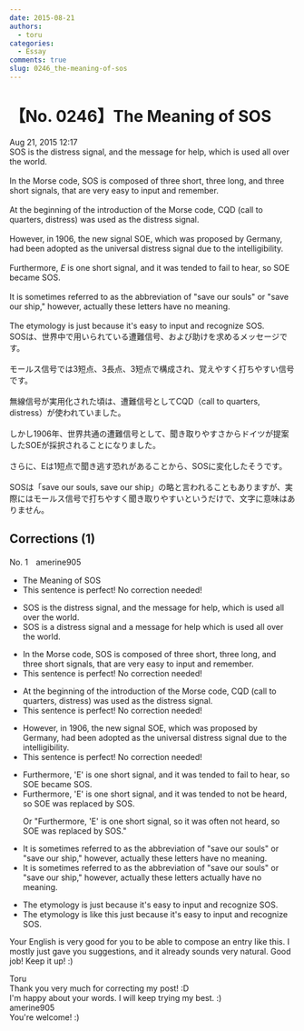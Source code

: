 ```yaml
---
date: 2015-08-21
authors:
  - toru
categories:
  - Essay
comments: true
slug: 0246_the-meaning-of-sos
---
```


# 【No. 0246】The Meaning of SOS
<div class="date">Aug 21, 2015 12:17</div>
<div id="post"><div id="body_show_ori">
SOS is the distress signal, and the message for help, which is used all over the world.<br/><br/>In the Morse code, SOS is composed of three short, three long, and three short signals, that are very easy to input and remember.<br/><br/>At the beginning of the introduction of the Morse code, CQD (call to quarters, distress) was used as the distress signal.<br/><br/>However, in 1906, the new signal SOE, which was proposed by Germany, had been adopted as the universal distress signal due to the intelligibility.<br/><br/>Furthermore, <em>E</em> is one short signal, and it was tended to fail to hear, so SOE became SOS.<br/><br/>It is sometimes referred to as the  abbreviation of "save our souls" or "save our ship," however, actually these letters have no meaning.<br/><br/>The etymology is just because it's easy to input and recognize SOS.
</div></div>

<!-- more -->

<div id="post_ja"><div id="body_show_mo">
SOSは、世界中で用いられている遭難信号、および助けを求めるメッセージです。<br/><br/>モールス信号では3短点、3長点、3短点で構成され、覚えやすく打ちやすい信号です。<br/><br/>無線信号が実用化された頃は、遭難信号としてCQD（call to quarters, distress）が使われていました。<br/><br/>しかし1906年、世界共通の遭難信号として、聞き取りやすさからドイツが提案したSOEが採択されることになりました。<br/><br/>さらに、Eは1短点で聞き逃す恐れがあることから、SOSに変化したそうです。<br/><br/>SOSは「save our souls, save our ship」の略と言われることもありますが、実際にはモールス信号で打ちやすく聞き取りやすいというだけで、文字に意味はありません。
</div></div>

## Corrections (1)
<div id="block"><div class="first_name"> No. 1　<span class="just_name">amerine905</span></div><div id="block2">
<ul class="correction_field">
<li class="incorrect">The Meaning of SOS</li>
<li class="corrected perfect">This sentence is perfect! No correction needed!</li>
</ul>
<ul class="correction_field">
<li class="incorrect">SOS is the distress signal, and the message for help, which is used all over the world.</li>
<li class="corrected correct">
SOS is <span class="f_gray">a</span> distress signal and <span class="f_gray">a</span> message for help which is used all over the world.
</li>
</ul>
<ul class="correction_field">
<li class="incorrect">In the Morse code, SOS is composed of three short, three long, and three short signals, that are very easy to input and remember.</li>
<li class="corrected perfect">This sentence is perfect! No correction needed!</li>
</ul>
<ul class="correction_field">
<li class="incorrect">At the beginning of the introduction of the Morse code, CQD (call to quarters, distress) was used as the distress signal.</li>
<li class="corrected perfect">This sentence is perfect! No correction needed!</li>
</ul>
<ul class="correction_field">
<li class="incorrect">However, in 1906, the new signal SOE, which was proposed by Germany, had been adopted as the universal distress signal due to the intelligibility.</li>
<li class="corrected perfect">This sentence is perfect! No correction needed!</li>
</ul>
<ul class="correction_field">
<li class="incorrect">Furthermore, 'E' is one short signal, and it was tended to fail to hear, so SOE became SOS.</li>
<li class="corrected correct">
Furthermore, 'E' is one short signal, and it <span class="sline">was</span> tended to <span class="f_blue">not be heard</span>, so SOE <span class="f_gray">was replaced by </span>SOS.
<p class="correction_comment">Or "Furthermore, 'E' is one short signal, so it was often not heard, so SOE was replaced by SOS."</p>
</li>
</ul>
<ul class="correction_field">
<li class="incorrect">It is sometimes referred to as the  abbreviation of "save our souls" or "save our ship," however, actually these letters have no meaning.</li>
<li class="corrected correct">
It is sometimes referred to as the abbreviation of "save our souls" or "save our ship," however, <span class="sline">actually</span> these letters <span class="f_blue">actually </span>have no meaning.
</li>
</ul>
<ul class="correction_field">
<li class="incorrect">The etymology is just because it's easy to input and recognize SOS.</li>
<li class="corrected correct">
The etymology is <span class="f_blue">like this </span>just because it's easy to input and recognize SOS.
</li>
</ul>
<p class="comment_small">
 Your English is very good for you to be able to compose an entry like this. I mostly just gave you suggestions, and it already sounds very natural. Good job! Keep it up! :)
</p>

</div><div class="name"><span class="just_name">Toru</span><br>
Thank you very much for correcting my post! :D<br/>I'm happy about your words. I will keep trying my best. :)
</div>
<div class="name"><span class="just_name">amerine905</span><br>
You're welcome! :)
</div>
</div>
